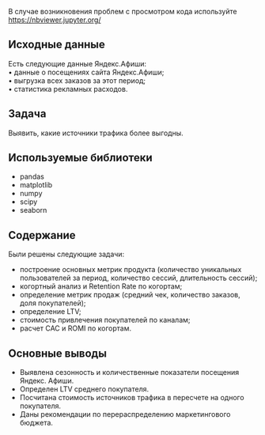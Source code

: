 В случае возникновения проблем с просмотром кода используйте https://nbviewer.jupyter.org/  

## Исходные данные

Есть следующие данные Яндекс.Афиши:  
•	данные о посещениях сайта Яндекс.Афиши;  
•	выгрузка всех заказов за этот период;  
•	статистика рекламных расходов.  

## Задача

Выявить, какие источники трафика более выгодны.

## Используемые библиотеки

- pandas  
- matplotlib  
- numpy  
- scipy  
- seaborn

## Содержание

Были решены следующие задачи:
- построение основных метрик продукта (количество уникальных пользователей за период, количество сессий, длительность сессий);  
- когортный анализ и Retention Rate по когортам;  
- определение метрик продаж (средний чек, количество заказов, доля покупателей);  
- определение LTV;  
- стоимость привлечения покупателей по каналам;  
- расчет CAC и ROMI по когортам.

## Основные выводы

- Выявлена сезонность и количественные показатели посещения Яндекс. Афиши.  
- Определен LTV среднего покупателя.  
- Посчитана стоимость источников трафика в пересчете на одного покупателя.  
- Даны рекомендации по перераспределению маркетингового бюджета.